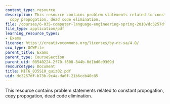 ```yaml
---
content_type: resource
description: This resource contains problem statements related to constant propogation,
  copy propogation, dead code elimination.
file: /courses/6-035-computer-language-engineering-spring-2010/dc3257dfb73b9c4ada6f21b6ccb40c85_MIT6_035S10_quiz02.pdf
file_type: application/pdf
learning_resource_types:
- Exams
license: https://creativecommons.org/licenses/by-nc-sa/4.0/
ocw_type: OCWFile
parent_title: Exams
parent_type: CourseSection
parent_uid: 08540224-2f70-f808-844b-0d1bd0e9309d
resourcetype: Document
title: MIT6_035S10_quiz02.pdf
uid: dc3257df-b73b-9c4a-da6f-21b6ccb40c85
---
```

This resource contains problem statements related to constant propogation, copy propogation, dead code elimination.